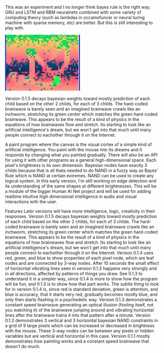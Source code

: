 This was an experiment and I no longer think bayes rule is the right way. GRU and LSTM and RBM neuralnets combined with some variety of computing theory (such as lambdas in occamsfuncer or neural turing machine with sparse memory, etc) are better. But this is still interesting to play with.

<img src="https://github.com/benrayfield/BayesianCortex/blob/master/data/bayesiancortex/pic/v0.1.5.jpg?raw=true"/>

Version 0.1.5 decays bayesian weights toward mostly prediction of each child based on the other 2 childs, for each of 3 childs. The hard-coded brainwave is barely seen and an imagined brainwave crawls like an inchworm, stretching its green center which matches the green hard-coded brainwave. This appears to be the result of a kind of physics in the equations of how brainwaves flow and stretch. Its starting to look like an artificial intelligence's dream, but we won't get into that much until many people connect to eachother through it on the Internet.

A paint program where the canvas is the visual cortex of a simple kind of artificial intelligence. You paint with the mouse into its dreams and it responds by changing what you painted gradually. There will also be an API for using it with other programs as a general high-dimensional space. Each pixel's brightness is its own dimension. Bayesian nodes have exactly 3 childs because that is all thats needed to do NAND in a fuzzy way as Bayes' Rule which is NAND at certain extremes. NAND can be used to create any logical system. In this early version, I'm still working on edge detection and its understanding of the same shapes at different brightnesses. This will be a module of the bigger Human AI Net project and will be used for adding realtime intuitive high dimensional intelligence in audio and visual interactions with the user.

Features
Later versions will have more intelligence, logic, creativity in their responses.
Version 0.1.5 decays bayesian weights toward mostly prediction of each child based on the other 2 childs, for each of 3 childs. The hard-coded brainwave is barely seen and an imagined brainwave crawls like an inchworm, stretching its green center which matches the green hard-coded brainwave. This appears to be the result of a kind of physics in the equations of how brainwaves flow and stretch. Its starting to look like an artificial intelligence's dream, but we won't get into that much until many people connect to eachother through it on the Internet.
Version 0.1.4 uses red, green, and blue to show properties of each pixel node, which are leaf nodes and are connected by 3-way nodes. After 10 seconds the small effect of horizontal vibrating lines seen in version 0.1.3 happens very strongly and in all directions, affected by patterns of things you draw. See 0.1.3 to understand it in a simpler way, since 0.1.4 is more to show how the program will be fun, and 0.1.3 is to show how that part works. The subtle thing to look for in version 0.1.4 is, since red is standard deviation, green is attention, and blue is accuracy, that it starts very red, gradually becomes mostly blue, and only then starts flashing in a psychedelic way.
Version 0.1.3 demonstrates a constant speed brainwave generating an optical illusion (fooling itself, not you watching it) of the brainwave jumping around and vibrating horizontal lines after the brainwave trains it into that pattern after a minute.
Version 0.1.2 demonstrates 3 vertical and 3 horizontal bayesian NAND constraints in a grid of 9 large pixels which can be increased or decreased in brightness with the mouse. These 3-way nodes can be between any pixels or hidden variables but are vertical and horizontal in this case.
Version 0.1.1 mostly demonstrates how painting works and a constant speed brainwave that doesn't do much.